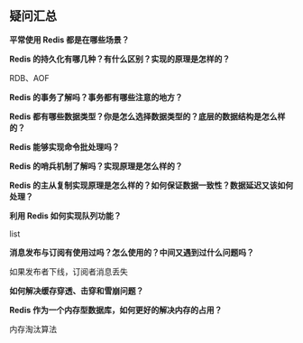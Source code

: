 ## 疑问汇总



**平常使用 Redis 都是在哪些场景？**





**Redis 的持久化有哪几种？有什么区别？实现的原理是怎样的？**

RDB、AOF





**Redis 的事务了解吗？事务都有哪些注意的地方？**





**Redis 都有哪些数据类型？你是怎么选择数据类型的？底层的数据结构是怎么样的？**





**Redis 能够实现命令批处理吗？**





**Redis 的哨兵机制了解吗？实现原理是怎么样的？**





**Redis 的主从复制实现原理是怎么样的？如何保证数据一致性？数据延迟又该如何处理？**





**利用 Redis 如何实现队列功能？**

list



**消息发布与订阅有使用过吗？怎么使用的？中间又遇到过什么问题吗？**

如果发布者下线，订阅者消息丢失





**如何解决缓存穿透、击穿和雪崩问题？**





**Redis 作为一个内存型数据库，如何更好的解决内存的占用？**

内存淘汰算法

